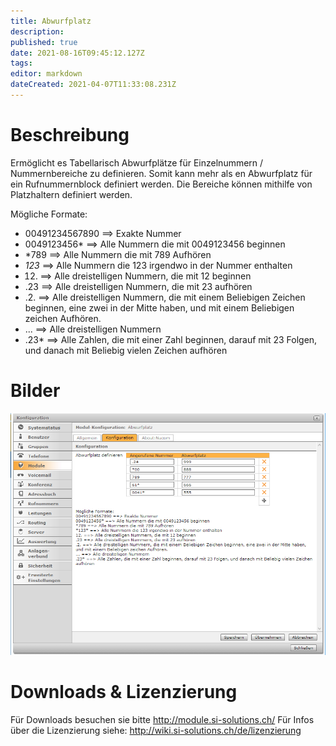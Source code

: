 ```yaml
---
title: Abwurfplatz
description: 
published: true
date: 2021-08-16T09:45:12.127Z
tags: 
editor: markdown
dateCreated: 2021-04-07T11:33:08.231Z
---
```


# Beschreibung
Ermöglicht es Tabellarisch Abwurfplätze für Einzelnummern / Nummernbereiche zu definieren. Somit kann mehr als en Abwurfplatz für ein Rufnummernblock definiert werden. 
Die Bereiche können mithilfe von Platzhaltern definiert werden.

Mögliche Formate:
* 00491234567890 ==> Exakte Nummer
* 0049123456* ==> Alle Nummern die mit 0049123456 beginnen
* *789 ==> Alle Nummern die mit 789 Aufhören
* *123* ==> Alle Nummern die 123 irgendwo in der Nummer enthalten
* 12. ==> Alle dreistelligen Nummern, die mit 12 beginnen
* .23 ==> Alle dreistelligen Nummern, die mit 23 aufhören
* .2. ==> Alle dreistelligen Nummern, die mit einem Beliebigen Zeichen beginnen, eine zwei in der Mitte haben, und mit einem Beliebigen zeichen Aufhören.
* ... ==> Alle dreistelligen Nummern
* .23* ==> Alle Zahlen, die mit einer Zahl beginnen, darauf mit 23 Folgen, und danach mit Beliebig vielen Zeichen aufhören 
# Bilder
![1](/uploads/abwurfplatz/1.png "1")

# Downloads & Lizenzierung
Für Downloads besuchen sie bitte http://module.si-solutions.ch/
Für Infos über die Lizenzierung siehe: http://wiki.si-solutions.ch/de/lizenzierung


